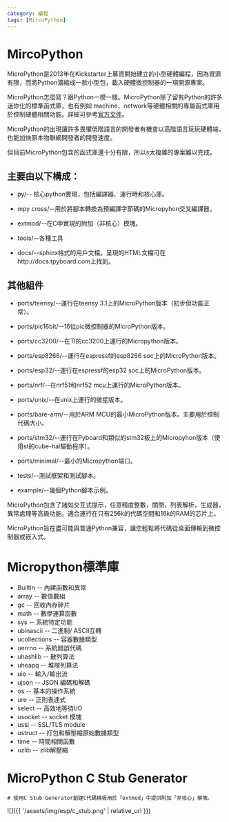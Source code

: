 ```yaml
---
category: 編程 
tags: [MircoPython]
---
```


# MircoPython

MicroPython是2013年在Kickstarter上募資開始建立的小型硬體編程，因為資源有限，而將Python濃縮成一款小型包，載入硬體微控制器的一項開源專案。

MicroPython怎麼寫？跟Python一模一樣。MicroPython除了留有Python的許多迷你化的標準函式庫，也有例如 machine、network等硬體相關的專屬函式庫用於控制硬體相關功能。詳細可參考[官方文件](https://docs.python.org/zh-tw)。

MicroPython的出現讓許多畏懼低階語言的開發者有機會以高階語言玩玩硬體端，也能加快原本物聯網開發者的開發速度。

但目前MicroPython包含的函式庫還十分有限，所以s太複雜的專案難以完成。

## 主要由以下構成：

  - py/-- 核心python實現，包括編譯器、運行時和核心庫。

  - mpy cross/--用於將腳本轉換為預編譯字節碼的Micropyhon交叉編譯器。

  - extmod/--在C中實現的附加（非核心）模塊。

  - tools/--各種工具

  - docs/--sphinx格式的用戶文檔。呈現的HTML文檔可在http://docs.tpyboard.com上找到。

## 其他組件

  - ports/teensy/--運行在teensy 3.1上的MicroPython版本（初步但功能正常）。

  - ports/pic16bit/--16位pic微控制器的MicroPython版本。

  - ports/cc3200/--在TI的cc3200上運行的Micropython版本。

  - ports/esp8266/--運行在espressf的esp8266 soc上的MicroPython版本。

  - ports/esp32/--運行在espressf的esp32 soc上的MicroPython版本。

  - ports/nrf/--在nrf51和nrf52 mcu上運行的MicroPython版本。

  - ports/unix/--在unix上運行的微星版本。

  - ports/bare-arm/--用於ARM MCU的最小MicroPython版本。主要用於控制代碼大小。

  - ports/stm32/--運行在Pyboard和類似的stm32板上的Micropyhon版本（使用st的cube-hal驅動程序）。

  - ports/minimal/--最小的Micropython端口。

  - tests/--測試框架和測試腳本。

  - example/--幾個Python腳本示例。

MicroPython包含了諸如交互式提示，任意精度整數，關閉，列表解析，生成器，異常處理等高級功能。適合運行在只有256k的代碼空間和16k的RAM的芯片上。 

MicroPython旨在盡可能與普通Python兼容，讓您輕鬆將代碼從桌面傳輸到微控制器或嵌入式。

# Micropython標準庫

- Builtin -- 內建函數和異常
- array -- 數值數組
- gc -- 回收內存碎片
- math -- 數學運算函數
- sys -- 系統特定功能
- ubinascii -- 二進制/ ASCII互轉
- ucollections -- 容器數據類型
- uerrno -- 系統錯誤代碼
- uhashlib -- 散列算法
- uheapq -- 堆隊列算法
- uio -- 輸入/輸出流
- ujson -- JSON 編碼和解碼
- os -- 基本的操作系統
- ure -- 正則表達式
- select -- 高效地等待I/O
- usocket -- socket 模塊
- ussl -- SSL/TLS module
- ustruct -- 打包和解壓縮原始數據類型
- time -- 時間相關函數
- uzlib -- zlib解壓縮

# MicroPython C Stub Generator
```
# 使用C Stub Generator創建C代碼模板用於「extmod」中提供附加「非核心」模塊。
```
![]({{ '/assets/img/esp/c_stub.png' | relative_url }})
